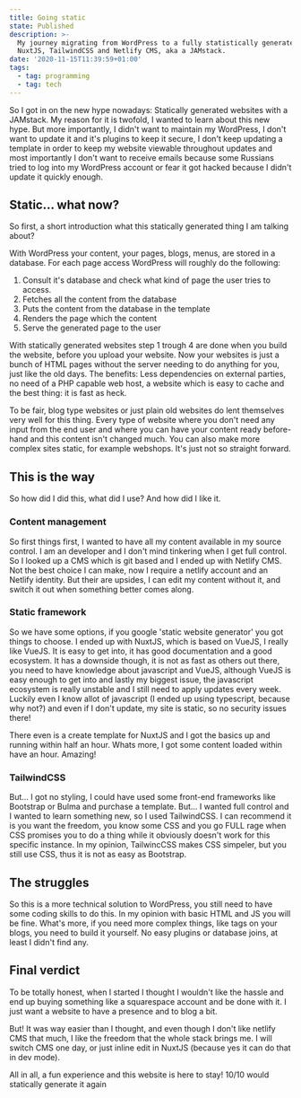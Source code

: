 ```yaml
---
title: Going static
state: Published
description: >-
  My journey migrating from WordPress to a fully statistically generated with
  NuxtJS, TailwindCSS and Netlify CMS, aka a JAMstack.
date: '2020-11-15T11:39:59+01:00'
tags:
  - tag: programming
  - tag: tech
---
```

So I got in on the new hype nowadays: Statically generated websites with a JAMstack. My reason for it is twofold, I wanted to learn about this new hype. But more importantly, I didn't want to maintain my WordPress, I don't want to update it and it's plugins to keep it secure, I don't keep updating a template in order to keep my website viewable throughout updates and most importantly I don't want to receive emails because some Russians tried to log into my WordPress account or fear it got hacked because I didn't update it quickly enough.

## Static... what now?

So first, a short introduction what this statically generated thing I am talking about?

With WordPress your content, your pages, blogs, menus, are stored in a database. For each page access WordPress will roughly do the following: 

1. Consult it's database and check what kind of page the user tries to access.
2. Fetches all the content from the database
3. Puts the content from the database in the template
4. Renders the page which the content
5. Serve the generated page to the user

With statically generated websites step 1 trough 4 are done when you build the website, before you upload your website. Now your websites is just a bunch of HTML pages without the server needing to do anything for you, just like the old days. The benefits: Less dependencies on external parties, no need of a PHP capable web host, a website which is easy to cache and the best thing: it is fast as heck. 

To be fair, blog type websites or just plain old websites do lent themselves very well for this thing. Every type of website where you don't need any input from the end user and  where you can have your content ready before-hand and this content isn't changed much. You can also make more complex sites static, for example webshops. It's just not so straight forward.

## This is the way

So how did I did this, what did I use? And how did I like it.

### Content management

So first things first, I wanted to have all my content available in my source control. I am an developer and I don't mind tinkering when I get full control. So I looked up a CMS which is git based and I ended up with Netlify CMS. Not the best choice I can make, now I require a netlify account and an Netlify identity. But their are upsides, I can edit my content without it, and switch it out when something better comes along.  

### Static framework

So we have some options, if you google 'static website generator' you got things to choose. I ended up with NuxtJS, which is based on VueJS, I really like VueJS. It is easy to get into, it has good documentation and a good ecosystem. It has a downside though, it is not as fast as others out there, you need to have knowledge about javascript and VueJS, although VueJS is easy enough to get into and lastly my biggest issue, the javascript ecosystem is really unstable and I still need to apply updates every week. Luckily even I know allot of javascript (I ended up using typescript, because why not?) and even if I don't update, my site is static, so no security issues there!

There even is a create template for NuxtJS and I got the basics up and running within half an hour. Whats more, I got some content loaded within have an hour. Amazing! 

### TailwindCSS

But... I got no styling, I could have used some front-end frameworks like Bootstrap or Bulma and purchase a template. But... I wanted full control and I wanted to learn something new, so I used TailwindCSS. I can recommend it is you want the freedom, you know some CSS and you go FULL rage when CSS promises you to do a thing while it obviously doesn't work for this specific instance. In my opinion, TailwincCSS makes CSS simpeler, but you still use CSS, thus it is not as easy as Bootstrap.

## The struggles

So this is a more technical solution to WordPress, you still need to have some coding skills to do this. In my opinion with basic HTML and JS you will be fine. What's more, if you need more complex things, like tags on your blogs, you need to build it yourself. No easy plugins or database joins, at least I didn't find any.  

## Final verdict

To be totally honest, when I started I thought I wouldn't like the hassle and end up buying something like a squarespace account and be done with it. I just want a website to have a presence and to blog a bit. 

But! It was way easier than I thought, and even though I don't like netlify CMS that much, I like the freedom that the whole stack brings me. I will switch CMS one day, or just inline edit in NuxtJS (because yes it can do that in dev mode).

All in all, a fun experience and this website is here to stay! 10/10 would statically generate it again
